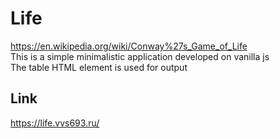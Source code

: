 # Life
https://en.wikipedia.org/wiki/Conway%27s_Game_of_Life \
This is a simple minimalistic application developed on vanilla js\
The table HTML element is used for output
## Link
https://life.vvs693.ru/